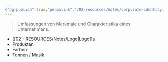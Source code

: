 ```yaml
---
{"dg-publish":true,"permalink":"/02-resources/notes/corporate-identity/","tags":["bedeutung","LF08"],"noteIcon":"","updated":"2024-06-22T21:54:19.339+02:00"}
---
```


> Umfassungen von Merkmale und Charakteristika eines Unternehmens.

-  [[02 - RESOURCES/Notes/Logo\|Logo]]s
- Produkten
- Farben
- Tonnen / Musik

